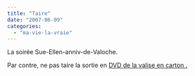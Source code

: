 ```yaml
---
title: "Taire"
date: "2007-06-09"
categories: 
  - "ma-vie-la-vraie"
---
```


La soirée Sue-Ellen-anniv-de-Valoche.

Par contre, ne pas taire la sortie en [DVD de la valise en carton .](http://www.amazon.fr/valise-en-carton-Irene-Papas/dp/B000NJM4XE)
